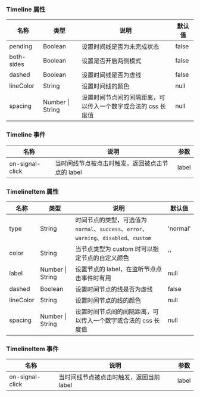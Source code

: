 ### Timeline 属性

| 名称       | 类型             | 说明                                                          | 默认值 |
| ---------- | ---------------- | ------------------------------------------------------------- | ------ |
| pending    | Boolean          | 设置时间线是否为未完成状态                                    | false  |
| both-sides | Boolean          | 设置是否开启两侧模式                                          | false  |
| dashed     | Boolean          | 设置时间线是否为虚线                                          | false  |
| lineColor  | String           | 设置时间线的颜色                                              | null   |
| spacing    | Number \| String | 设置时间节点间的间隔距离，可以传入一个数字或合法的 css 长度值 | null   |

### Timeline 事件

| 名称            | 说明                                             | 参数  |
| --------------- | ------------------------------------------------ | ----- |
| on-signal-click | 当时间线节点被点击时触发，返回被点击节点的 label | label |

### TimelineItem 属性

| 名称      | 类型             | 说明                                                                                   | 默认值   |
| --------- | ---------------- | -------------------------------------------------------------------------------------- | -------- |
| type      | String           | 时间节点的类型，可选值为 `normal`、`success`、`error`、`warning`、`disabled`、`custom` | 'normal' |
| color     | String           | 当节点类型为 custom 时可以指定节点的自定义颜色                                         | ''       |
| label     | Number \| String | 设置节点的 label，在监听节点点击事件时有用                                             | null     |
| dashed    | Boolean          | 设置时间节点的线是否为虚线                                                             | false    |
| lineColor | String           | 设置时间节点的线的颜色                                                                 | null     |
| spacing   | Number \| String | 设置时间节点间的间隔距离，可以传入一个数字或合法的 css 长度值                          | null     |

### TimelineItem 事件

| 名称            | 说明                                     | 参数  |
| --------------- | ---------------------------------------- | ----- |
| on-signal-click | 当时间线节点被点击时触发，返回当前 label | label |
